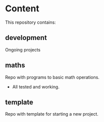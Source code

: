 # Content

This repository contains:

## development
Ongoing projects

## maths
Repo with programs to basic math operations.
- All tested and working.

## template
Repo with template for starting a new project.

